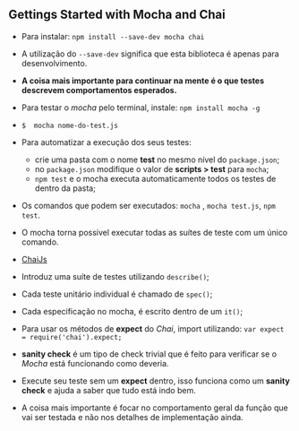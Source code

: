 ## Gettings Started with Mocha and Chai

- Para instalar: `npm install --save-dev mocha chai`

- A utilização do `--save-dev` significa que esta biblioteca é apenas para desenvolvimento.

- **A coisa mais importante para continuar na mente é o que testes descrevem comportamentos esperados.**

- Para testar o _mocha_ pelo terminal, instale: `npm install mocha -g`

- `$  mocha nome-do-test.js`

- Para automatizar a execução dos seus testes:
    - crie uma pasta com o nome **test** no mesmo nível do `package.json`;
    - no `package.json` modifique o valor de **scripts > test** para `mocha`;
    - `npm test` e o mocha executa automaticamente todos os testes de dentro da pasta;

- Os comandos que podem ser executados: `mocha` , `mocha test.js`, `npm test`.

- O mocha torna possivel executar todas as suítes de teste com um único comando.

- [ChaiJs](http://chaijs.com/api/bdd/)

- Introduz uma suíte de testes utilizando `describe()`;

- Cada teste unitário individual é chamado de `spec()`;

- Cada especificação no mocha, é escrito dentro de um `it()`;

- Para usar os métodos de **expect** do _Chai_, import utilizando: `var expect = require('chai').expect;`

- **sanity check** é um tipo de check trivial que é feito para verificar se o _Mocha_ está funcionando como deveria.

- Execute seu teste sem um **expect** dentro, isso funciona como um **sanity check** e ajuda a saber que tudo está indo bem.

- A coisa mais importante é focar no comportamento geral da função que vai ser testada e não nos detalhes de implementação ainda.